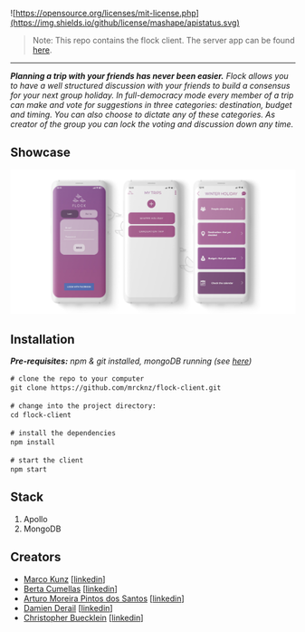 ![https://opensource.org/licenses/mit-license.php](https://img.shields.io/github/license/mashape/apistatus.svg)

> Note: This repo contains the flock client. The server app can be found [here](https://github.com/mrcknz/flock-server).
---
_**Planning a trip with your friends has never been easier.**
Flock allows you to have a well structured discussion with your friends to build a consensus for your next group holiday. In full-democracy mode every member of a trip can make and vote for suggestions in three categories: destination, budget and timing. You can also choose to dictate any of these categories. As creator of the group you can lock the voting and discussion down any time._

## Showcase
![Flock Screenshots](flock-showcase.jpg)

## Installation
_**Pre-requisites:** npm & git installed, mongoDB running (see [here](https://docs.mongodb.com/v3.2/installation/))_
```
# clone the repo to your computer
git clone https://github.com/mrcknz/flock-client.git

# change into the project directory:
cd flock-client

# install the dependencies
npm install

# start the client
npm start
```

## Stack
1. Apollo
2. MongoDB

## Creators
* [Marco Kunz](https://github.com/mrcknz) [[linkedin](https://www.linkedin.com/in/marcokunz)]
* [Berta Cumellas](https://github.com/bertacume) [[linkedin](https://www.linkedin.com/in/berta-cumellas/)]
* [Arturo Moreira Pintos dos Santos](https://github.com/artyBMPS) [[linkedin](https://www.linkedin.com/in/arturo-m-santos)]
* [Damien Derail](https://github.com/Damien1208) [[linkedin](https://www.linkedin.com/in/damien-derail-b446932a/)]
* [Christopher Buecklein](https://github.com/Bueggi) [[linkedin](https://www.linkedin.com/in/christopher-b%C3%BCcklein-594b13b3/)]
